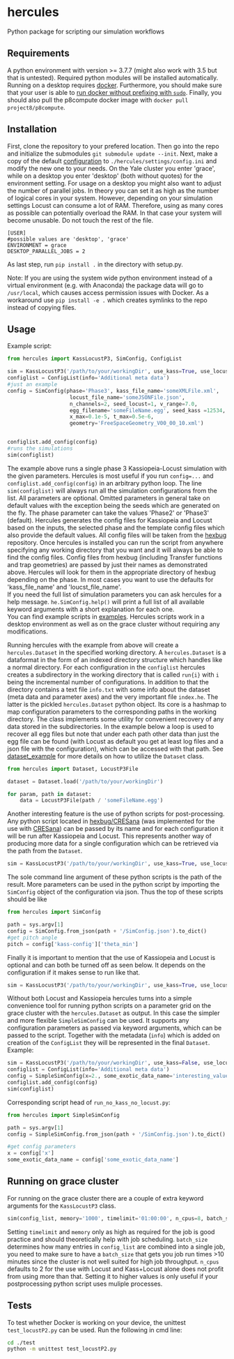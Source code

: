 # hercules
Python package for scripting our simulation workflows

## Requirements

A python environment with version >= 3.7.7 (might also work with 3.5 but that is untested). Required python modules will be installed automatically.
Running on a desktop requires [docker](https://www.docker.com/get-started). Furthermore, you should make sure that your user is able to [run docker without prefixing with `sudo`](https://docs.docker.com/engine/install/linux-postinstall/#manage-docker-as-a-non-root-user). Finally, you should also pull the p8compute docker image with `docker pull project8/p8compute`.

## Installation

First, clone the repository to your prefered location. Then go into the repo and initialize the submodules `git submodule update --init`. Next, make a copy of the default [configuration](./hercules/settings/config.default.ini) to `./hercules/settings/config.ini` and modify the new one to your needs. On the Yale cluster you enter 'grace', while on a desktop you enter 'desktop' (both without quotes) for the environment setting. For usage on a desktop you might also want to adjust the number of parallel jobs. In theory you can set it as high as the number of logical cores in your system. However, depending on your simulation settings Locust can consume a lot of RAM. Therefore, using as many cores as possible can potentially overload the RAM. In that case your system will become unusable. Do not touch the rest of the file.
```
[USER]
#possible values are 'desktop', 'grace'
ENVIRONMENT = grace
DESKTOP_PARALLEL_JOBS = 2
```

As last step, run `pip install .` in the directory with setup.py. 

Note: If you are using the system wide python environment instead of a virtual environment (e.g. with Anaconda) the package data will go to `/usr/local`, which causes access permission issues with Docker. As a workaround use `pip install -e .` which creates symlinks to the repo instead of copying files.

## Usage

Example script:

```python
from hercules import KassLocustP3, SimConfig, ConfigList

sim = KassLocustP3('/path/to/your/workingDir', use_kass=True, use_locust=True)
configlist = ConfigList(info='Additional meta data')
#just an example
config = SimConfig(phase='Phase3', kass_file_name='someXMLFile.xml', 
                    locust_file_name='someJSONFile.json', 
                    n_channels=2, seed_locust=1, v_range=7.0,
                    egg_filename='someFileName.egg', seed_kass =12534, x_min=0.1e-5, 
                    x_max=0.1e-5, t_max=0.5e-6,
                    geometry='FreeSpaceGeometry_V00_00_10.xml')


configlist.add_config(config)
#runs the simulations
sim(configlist)

```
The example above runs a single phase 3 Kassiopeia-Locust simulation with the given parameters. Hercules is most useful if you run `config=...` and `configlist.add_config(config)` in an arbitrary python loop. The line `sim(configlist)` will always run all the simulation configurations from the list. All parameters are optional. Omitted parameters in general take on default values with the exception being the seeds which are generated on the fly. The phase parameter can take the values 'Phase2' or 'Phase3' (default). Hercules generates the config files for Kassiopeia and Locust based on the inputs, the selected phase and the template config files which also provide the default values. All config files will be taken from the [hexbug](https://github.com/project8/hexbug/tree/459dffe30eea7d8bab9ddff78b63fda5198041ad) repository. Once hercules is installed you can run the script from anywhere specifying any working directory that you want and it will always be able to find the config files. Config files from hexbug (including Transfer functions and trap geometries) are passed by just their names as demonstrated above. Hercules will look for them in the appropriate directory of hexbug depending on the phase. In most cases you want to use the defaults for 'kass_file_name' and 'loucst_file_name'.  
If you need the full list of simulation parameters you can ask hercules for a help message. `he.SimConfig.help()` will print a full list of all available keyword arguments with a short explanation for each one.  
You can find example scripts in [examples](./examples). Hercules scripts work in a desktop environment as well as on the grace cluster without requiring any modifications.

Running hercules with the example from above will create a `hercules.Dataset` in the specified working directory. A `hercules.Dataset` is a dataformat in the form of an indexed directory structure which handles like a normal directory. For each configuration in the `configlist` hercules creates a subdirectory in the working directory that is called `run{i}` with `i` being the incremental number of configurations. In addition to that the directory contains a text file `info.txt` with some info about the dataset (meta data and parameter axes) and the very important file `index.he`. The latter is the pickled `hercules.Dataset` python object. Its core is a hashmap to map configuration parameters to the corresponding paths in the working directory. The class implements some utility for convenient recovery of any data stored in the subdirectories. In the example below a loop is used to recover all egg files but note that under each path other data than just the egg file can be found (with Locust as default you get at least log files and a json file with the configuration), which can be accessed with that path. See [dataset_example](./examples/dataset_example.py) for more details on how to utilize the `Dataset` class.

```python
from hercules import Dataset, LocustP3File

dataset = Dataset.load('/path/to/your/workingDir')

for param, path in dataset:
    data = LocustP3File(path / 'someFileName.egg')
```

Another interesting feature is the use of python scripts for post-processing. Any python script located in [hexbug/CRESana](./hercules/hexbug/CRESana/) (was implemented for the use with [CRESana](https://github.com/MCFlowMace/CRESana)) can be passed by its name and for each configuration it will be run after Kassiopeia and Locust. This represents another way of producing more data for a single configuration which can be retrieved via the path from the `Dataset`.

```python
sim = KassLocustP3('/path/to/your/workingDir', use_kass=True, use_locust=True, python_script='post_processing.py')
```

The sole command line argument of these python scripts is the path of the result. More parameters can be used in the python script by importing the `SimConfig` object of the configuration via json. Thus the top of these scripts should be like

```python
from hercules import SimConfig

path = sys.argv[1]
config = SimConfig.from_json(path + '/SimConfig.json').to_dict()
#get pitch angle
pitch = config['kass-config']['theta_min']

```

Finally it is important to mention that the use of Kassiopeia and Locust is optional and can both be turned off as seen below. It depends on the configuration if it makes sense to run like that.

```python
sim = KassLocustP3('/path/to/your/workingDir', use_kass=True, use_locust=False, python_script='run_no_locust.py')
```

Without both Locust and Kassiopeia hercules turns into a simple convenience tool for running python scripts on a parameter grid on the grace cluster with the `hercules.Dataset` as output. In this case the simpler and more flexible `SimpleSimConfig` can be used. It supports any configuration parameters as passed via keyword arguments, which can be passed to the script. Together with the metadata (`info`) which is added on creation of the `ConfigList` they will be represented in the final `Dataset`. Example:

```python
sim = KassLocustP3('/path/to/your/workingDir', use_kass=False, use_locust=False, python_script='run_no_kass_no_locust.py')
configlist = ConfigList(info='Additional meta data')
config = SimpleSimConfig(x=2., some_exotic_data_name='interesting_value')
configlist.add_config(config)
sim(configlist)
```

Corresponding script head of `run_no_kass_no_locust.py`:

```python
from hercules import SimpleSimConfig

path = sys.argv[1]
config = SimpleSimConfig.from_json(path + '/SimConfig.json').to_dict()

#get config parameters
x = config['x']
some_exotic_data_name = config['some_exotic_data_name']
```

## Running on grace cluster

For running on the grace cluster there are a couple of extra keyword arguments for the `KassLocustP3` class.

```python
sim(config_list, memory='1000', timelimit='01:00:00', n_cpus=8, batch_size=3)
```

Setting `timelimit` and `memory` only as high as required for the job is good practice and should theoretically help with job scheduling. `batch_size` determines how many entries in `config_list` are combined into a single job, you need to make sure to have a `batch_size` that gets you job run times >10 minutes since the cluster is not well suited for high job throughput. `n_cpus` defaults to 2 for the use with Locust and Kass+Locust alone does not profit from using more than that. Setting it to higher values is only useful if your postprocessing python script uses muliple processes.

## Tests

To test whether Docker is working on your device, the unittest `test_locustP2.py` can be used. Run the following in cmd line:

```sh
cd ./test
python -m unittest test_locustP2.py
```
